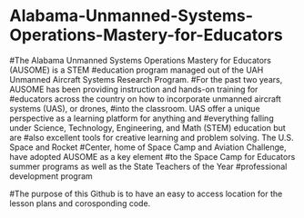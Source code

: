 # Alabama-Unmanned-Systems-Operations-Mastery-for-Educators
#The Alabama Unmanned Systems Operations Mastery for Educators (AUSOME) is a STEM
#education program managed out of the UAH Unmanned Aircraft Systems Research Program.
#For the past two years, AUSOME has been providing instruction and hands-on training for
#educators across the country on how to incorporate unmanned aircraft systems (UAS), or drones,
#into the classroom. UAS offer a unique perspective as a learning platform for anything and
#everything falling under Science, Technology, Engineering, and Math (STEM) education but are
#also excellent tools for creative learning and problem solving. The U.S. Space and Rocket
#Center, home of Space Camp and Aviation Challenge, have adopted AUSOME as a key element
#to the Space Camp for Educators summer programs as well as the State Teachers of the Year
#professional development program

#The purpose of this Github is to have an easy to access location for the lesson plans and corosponding code.
